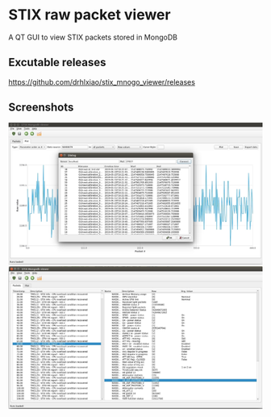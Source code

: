 # STIX raw packet viewer

A QT GUI to view STIX packets stored in MongoDB

## Excutable releases
https://github.com/drhlxiao/stix_mnogo_viewer/releases

## Screenshots
![Screenshot](screenshots/screenshot1.jpg)
![Screenshot](screenshots/screenshot2.jpg)
